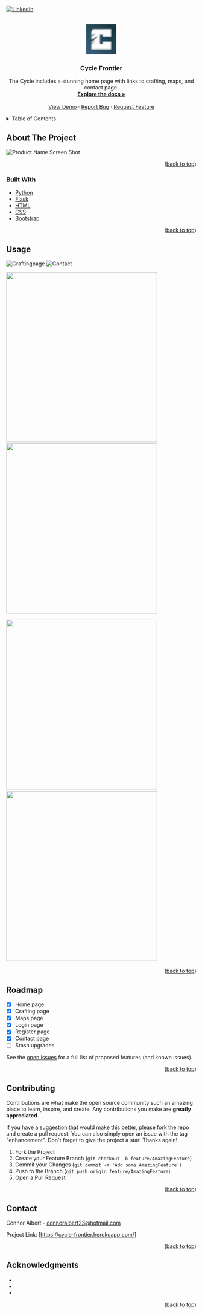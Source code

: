 <div id="top"></div>

[![LinkedIn][linkedin-shield]][linkedin-url]



<!-- PROJECT LOGO -->
<br />
<div align="center">
  <a href="https://github.com/ConnorAlbert/CycleFrontier">
    <img src="cycle/static/images/favicon.ico" alt="Logo" width="80" height="80">
  </a>

<h3 align="center">Cycle Frontier</h3>

  <p align="center">
    The Cycle includes a stunning home page with links to crafting, maps, and contact page.
    <br />
    <a href="https://github.com/ConnorAlbert/CycleFrontier"><strong>Explore the docs »</strong></a>
    <br />
    <br />
    <a href="https://github.com/github_username/repo_name">View Demo</a>
    ·
    <a href="https://github.com/ConnorAlbert/CycleFrontier/issues">Report Bug</a>
    ·
    <a href="https://github.com/ConnorAlbert/CycleFrontier/issues">Request Feature</a>
  </p>
</div>



<!-- TABLE OF CONTENTS -->
<details>
  <summary>Table of Contents</summary>
  <ol>
    <li>
      <a href="#about-the-project">About The Project</a>
      <ul>
        <li><a href="#built-with">Built With</a></li>
      </ul>
    </li>
    <li>
      <a href="#getting-started">Getting Started</a>
      <ul>
        <li><a href="#prerequisites">Prerequisites</a></li>
        <li><a href="#installation">Installation</a></li>
      </ul>
    </li>
    <li><a href="#usage">Usage</a></li>
    <li><a href="#roadmap">Roadmap</a></li>
    <li><a href="#contributing">Contributing</a></li>
    <li><a href="#license">License</a></li>
    <li><a href="#contact">Contact</a></li>
    <li><a href="#acknowledgments">Acknowledgments</a></li>
  </ol>
</details>



<!-- ABOUT THE PROJECT -->
## About The Project

![Product Name Screen Shot](https://user-images.githubusercontent.com/92011318/169638262-d4ded874-5088-4b95-a171-38500a025d98.png)

<p align="right">(<a href="#top">back to top</a>)</p>



### Built With

* [Python](https://www.python.org/)
* [Flask](https://flask.palletsprojects.com/en/2.1.x/)
* [HTML](https://devdocs.io/html/)
* [CSS](https://devdocs.io/css/)
* [Bootstrap](https://getbootstrap.com)

<p align="right">(<a href="#top">back to top</a>)</p>

<!-- USAGE EXAMPLES -->
## Usage
![Craftingpage](https://user-images.githubusercontent.com/92011318/169638791-91942671-9659-45f3-96ac-0c0bdff53fad.png)
![Contact](https://user-images.githubusercontent.com/92011318/169639291-9e9d5d38-0977-4461-b0a1-e45014e9ab94.png)

<p float="left">
  <img src="https://user-images.githubusercontent.com/92011318/169638801-81fb3c87-fc2c-427e-adc9-d4cf1ff49292.png" width="400" height="450" />
  <img src="https://user-images.githubusercontent.com/92011318/169638796-601394df-0754-4102-a9c3-cde0cc349464.png" width="400" height="450" /> 
</p>
<p float="left">
  <img src="https://user-images.githubusercontent.com/92011318/169639071-3e17a107-fe47-4132-b4d4-845e24327371.png" width="400" height="450" />
  <img src="https://user-images.githubusercontent.com/92011318/169639073-b1290b81-2977-466c-95bc-18f30990ba17.png" width="400" height="450" /> 
</p>





<p align="right">(<a href="#top">back to top</a>)</p>



<!-- ROADMAP -->
## Roadmap

* [x] Home page
* [x] Crafting page
* [x] Maps page
* [x] Login page
* [x] Register page
* [x] Contact page
* [ ] Stash upgrades

See the [open issues](https://github.com/ConnorAlbert/CycleFrontier/issues) for a full list of proposed features (and known issues).

<p align="right">(<a href="#top">back to top</a>)</p>



<!-- CONTRIBUTING -->
## Contributing

Contributions are what make the open source community such an amazing place to learn, inspire, and create. Any contributions you make are **greatly appreciated**.

If you have a suggestion that would make this better, please fork the repo and create a pull request. You can also simply open an issue with the tag "enhancement".
Don't forget to give the project a star! Thanks again!

1. Fork the Project
2. Create your Feature Branch (`git checkout -b feature/AmazingFeature`)
3. Commit your Changes (`git commit -m 'Add some AmazingFeature'`)
4. Push to the Branch (`git push origin feature/AmazingFeature`)
5. Open a Pull Request

<p align="right">(<a href="#top">back to top</a>)</p>


<!-- CONTACT -->
## Contact

Connor Albert - connoralbert23@hotmail.com

Project Link: [https://cycle-frontier.herokuapp.com/]

<p align="right">(<a href="#top">back to top</a>)</p>



<!-- ACKNOWLEDGMENTS -->
## Acknowledgments

* []()
* []()
* []()

<p align="right">(<a href="#top">back to top</a>)</p>



<!-- MARKDOWN LINKS & IMAGES -->
<!-- https://www.markdownguide.org/basic-syntax/#reference-style-links -->
[contributors-shield]: https://img.shields.io/github/contributors/github_username/repo_name.svg?style=for-the-badge
[contributors-url]: https://github.com/github_username/repo_name/graphs/contributors
[forks-shield]: https://img.shields.io/github/forks/github_username/repo_name.svg?style=for-the-badge
[forks-url]: https://github.com/github_username/repo_name/network/members
[stars-shield]: https://img.shields.io/github/stars/github_username/repo_name.svg?style=for-the-badge
[stars-url]: https://github.com/github_username/repo_name/stargazers
[issues-shield]: https://img.shields.io/github/issues/github_username/repo_name.svg?style=for-the-badge
[issues-url]: https://github.com/github_username/repo_name/issues
[license-shield]: https://img.shields.io/github/license/github_username/repo_name.svg?style=for-the-badge
[license-url]: https://github.com/github_username/repo_name/blob/master/LICENSE.txt
[linkedin-shield]: https://img.shields.io/badge/-LinkedIn-black.svg?style=for-the-badge&logo=linkedin&colorB=555
[linkedin-url]: https://linkedin.com/in/linkedin_username
[product-screenshot]: images/screenshot.png
